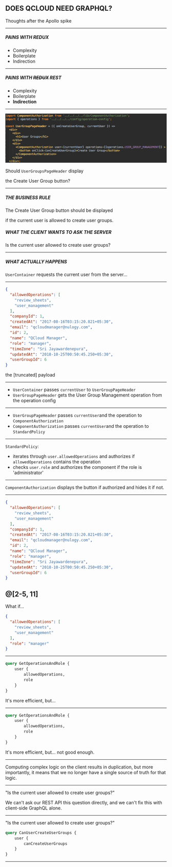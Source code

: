 ## DOES QCLOUD NEED GRAPHQL?

Thoughts after the Apollo spike

---
##### PAINS WITH REDUX


- Complexity
- Boilerplate
- Indirection
---
##### PAINS WITH ~~REDUX~~ REST


- Complexity
- Boilerplate
- **Indirection**
---
![current](images/current_page_header_component.png)


Should `UserGroupsPageHeader` display

the Create User Group button?

---

##### THE BUSINESS RULE

The Create User Group button should be displayed 

if the current user is allowed to create user groups.


##### WHAT THE CLIENT WANTS TO ASK THE SERVER

Is the current user allowed to create user groups?

---
##### WHAT ACTUALLY HAPPENS

`UserContainer` requests the current user from the server...

---
```json
{
  "allowedOperations": [
    "review_sheets",
    "user_management"
  ],
  "companyId": 1,
  "createdAt": "2017-08-16T03:15:20.821+05:30",
  "email": "qcloudmanager@nulogy.com",
  "id": 2,
  "name": "QCloud Manager",
  "role": "manager",
  "timeZone": "Sri Jayawardenepura",
  "updatedAt": "2018-10-25T00:50:45.250+05:30",
  "userGroupId": 6
}
```
the [truncated] payload

---
- `UserContainer` passes `currentUser` to `UserGroupPageHeader`
- `UserGroupPageHeader` gets the User Group Management operation from the operation config

---
- `UserGroupPageHeader` passes `currentUser`and the operation to `ComponentAuthorization`
- `ComponentAuthorization` passes `currentUser`and the operation to `StandardPolicy`

---
`StandardPolicy`:
 - iterates through `user.allowedOperations` and authorizes
if `allowedOperations` contains the operation
- checks `user.role` and authorizes the component if the role
is 'administrator'

---
`ComponentAuthorization` displays the button if authorized and hides it if not.

---
```json
{
  "allowedOperations": [
    "review_sheets",
    "user_management"
  ],
  "companyId": 1,
  "createdAt": "2017-08-16T03:15:20.821+05:30",
  "email": "qcloudmanager@nulogy.com",
  "id": 2,
  "name": "QCloud Manager",
  "role": "manager",
  "timeZone": "Sri Jayawardenepura",
  "updatedAt": "2018-10-25T00:50:45.250+05:30",
  "userGroupId": 6
}
```
@[2-5, 11]
---
What if...


```json
{
  "allowedOperations": [
    "review_sheets",
    "user_management"
  ],
  "role": "manager"
}
```

---

```graphql
query GetOperationsAndRole {
    user {
        allowedOperations,
        role
    }
}

```
It's more efficient, but...

---
```graphql
query GetOperationsAndRole {
    user {
        allowedOperations,
        role
    }
}

```
It's more efficient, but...
not good enough.

---

Computing complex logic on the client results
in duplication, but more importantly,
it means that we no longer have a single 
source of truth for that logic.

---

"Is the current user allowed to create user groups?"

We can't ask our REST API this question directly,
and we can't fix this with client-side GraphQL alone.

---

"Is the current user allowed to create user groups?"

```graphql
query CanUserCreateUserGroups {
    user {
        canCreateUserGroups
    }
}
```

---






